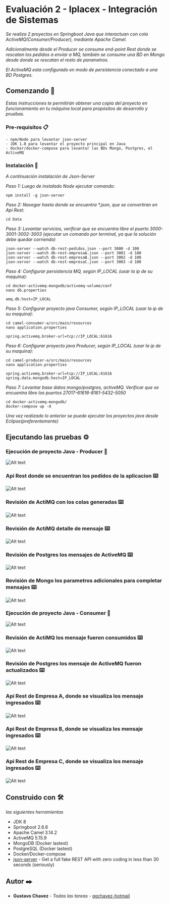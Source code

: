# Evaluación 2 - Iplacex - Integración de Sistemas

_Se realiza 2 proyectos en Springboot Java que interactuan con cola ActiveMQ(Consumer/Producer), mediante Apache Camel._

_Adicionalmente desde el Producer se consume end-point Rest donde se rescatan los pedidos a enviar a MQ, también se consume una BD en Mongo desde donde se rescatan el resto de parametros._

_El ActiveMQ esta configurado en modo de persistencia conectado a una BD Postgres._

## Comenzando 🚀

_Estas instrucciones te permitirán obtener una copia del proyecto en funcionamiento en tu máquina local para propósitos de desarrollo y pruebas._

### Pre-requisitos 📋

```
- npm/Node para levantar json-server
- JDK 1.8 para levantar el proyecto principal en Java
- docker/docker-compose para levantar las BDs Mongo, Postgres, el ActiveMQ
```

### Instalación 🔧

_A continuación instalación de Json-Server_

_Paso 1: Luego de instalado Node ejecutar comando:_

```
npm install -g json-server
```

_Paso 2: Navegar hasta donde se encuentra \*.json, que se convertiran en Api Rest:_

```
cd Data
```

_Paso 3: Levantar servicios, verificar que se encuentra libre el puerto 3000-3001-3002-3003 (ejecutar un comando por terminal, ya que la solución debe quedar corriendo)_

```
json-server --watch db-rest-pedidos.json --port 3000 -d 100
json-server --watch db-rest-empresaA.json --port 3001 -d 100
json-server --watch db-rest-empresaB.json --port 3002 -d 100
json-server --watch db-rest-empresaC.json --port 3003 -d 100
```

_Paso 4: Configurar persistencia MQ, según IP_LOCAL (usar la ip de su maquina):_

```
cd docker-activemq-mongodb/activemq-volume/conf
nano db.properties
```

```
amq.db.host=IP_LOCAL
```

_Paso 5: Configurar proyecto java Consumer, según IP_LOCAL (usar la ip de su maquina):_

```
cd camel-consumer-a/src/main/resources
nano application.properties
```

```
spring.activemq.broker-url=tcp://IP_LOCAL:61616
```

_Paso 6: Configurar proyecto java Producer, según IP_LOCAL (usar la ip de su maquina):_

```
cd camel-producer-a/src/main/resources
nano application.properties
```

```
spring.activemq.broker-url=tcp://IP_LOCAL:61616
spring.data.mongodb.host=IP_LOCAL
```

_Paso 7: Levantar base datos mongo/postgres, activeMQ. Verificar que se encuentra libre los puertos 27017-61616-8161-5432-5050_

```
cd docker-activemq-mongodb/
docker-compose up -d
```

_Una vez realizado lo anterior se puede ejecutar los proyectos java desde Eclipse(preferentemente)_

## Ejecutando las pruebas ⚙️

### Ejecución de proyecto Java - Producer 🔩

![Alt text](./images/Imagen1.png "1")

### Api Rest donde se encuentran los pedidos de la aplicacion ⌨️

![Alt text](./images/Imagen2.png "2")

### Revisión de ActiMQ con los colas generadas ⌨️

![Alt text](./images/Imagen3.png "3")

### Revisión de ActiMQ detalle de mensaje ⌨️

![Alt text](./images/Imagen4.png "4")

### Revisión de Postgres los mensajes de ActiveMQ ⌨️

![Alt text](./images/Imagen5.png "5")

### Revisión de Mongo los parametros adicionales para completar mensajes ⌨️

![Alt text](./images/Imagen6.png "6")

### Ejecución de proyecto Java - Consumer 🔩

![Alt text](./images/Imagen7.png "7")

### Revisión de ActiMQ los mensaje fueron consumidos ⌨️

![Alt text](./images/Imagen7.1.png "7.1")

### Revisión de Postgres los mensaje de ActiveMQ fueron actualizados ⌨️

![Alt text](./images/Imagen8.png "8")

### Api Rest de Empresa A, donde se visualiza los mensaje ingresados ⌨️

![Alt text](./images/Imagen9.png "9")

### Api Rest de Empresa B, donde se visualiza los mensaje ingresados ⌨️

![Alt text](./images/Imagen10.png "10")

### Api Rest de Empresa C, donde se visualiza los mensaje ingresados ⌨️

![Alt text](./images/Imagen11.png "11")

## Construido con 🛠️

_las siguientes herramientas_

- JDK 8
- Springboot 2.6.6
- Apache Camel 3.14.2
- ActiveMQ 5.15.9
- MongoDB (Docker lastest)
- PostgreSQL (Docker lastest)
- Docker/Docker-compose
- [json-server](https://github.com/typicode/json-server) - Get a full fake REST API with zero coding in less than 30 seconds (seriously)

## Autor ✒️

- **Gustavo Chavez** - _Todas las tareas_ - [ggchavez-hotmail](https://github.com/ggchavez-hotmail/iplacex_ingenieria_informatica/tree/main/2_patrones_de_dise%C3%B1o/examen_final)
